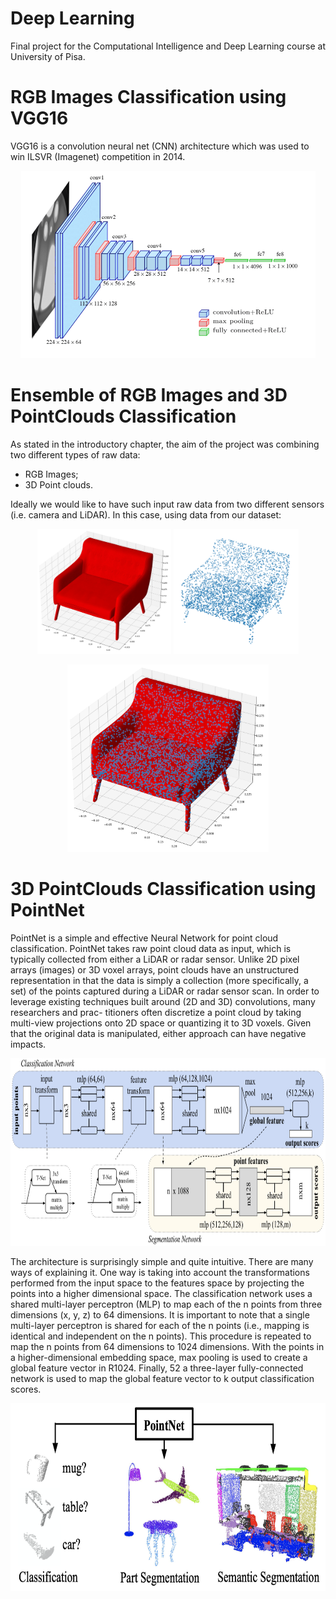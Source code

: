 # Deep Learning
Final project for the Computational Intelligence and Deep Learning course at University of Pisa.

# RGB Images Classification using VGG16
VGG16 is a convolution neural net (CNN) architecture which was used to win ILSVR (Imagenet) competition in 2014.
<p align="center">
    <img src="documentation/imgs/vgg16.png" alt="VGG16 Network" height="300" />
</p>

# Ensemble of RGB Images and 3D PointClouds Classification
As stated in the introductory chapter, the aim of the project was combining two different types of raw data:
 - RGB Images;
 - 3D Point clouds.

Ideally we would like to have such input raw data from two different sensors (i.e. camera and LiDAR). In this case, using data from our dataset:
<p align="center">
    <img src="jupyter/imgs/sample-sofa-trisurf.jpg" alt="Sample Sofa RGB Image" height="200" />
    <img src="jupyter/imgs/sample-sofa-pointcloud.png" alt="Sample Sofa PointCloud" height="200" />
</p>
<p align="center">
    <img src="jupyter/imgs/sample-sofa-trisurf-pointcloud.jpg" alt="Sample Sofa RGB Image + PointCloud" height="300" />
</p>

# 3D PointClouds Classification using PointNet
PointNet is a simple and effective Neural Network for point cloud classification. PointNet takes raw point cloud data as input, which is typically collected from either a LiDAR or radar sensor. Unlike 2D pixel arrays (images) or 3D voxel arrays, point clouds have an unstructured representation in that the data is simply a collection (more specifically, a set) of the points captured during a LiDAR or radar sensor scan. In order to leverage existing techniques built around (2D and 3D) convolutions, many researchers and prac- titioners often discretize a point cloud by taking multi-view projections onto 2D space or quantizing it to 3D voxels. Given that the original data is manipulated, either approach can have negative impacts.
<p align="center">
    <img src="documentation/imgs/pointnet-model.png" alt="PointNet Network" height="300" />
</p>
The architecture is surprisingly simple and quite intuitive. There are many ways of explaining it. One way is taking into account the transformations performed from the input space to the features space by projecting the points into a higher dimensional space. The classification network uses a shared multi-layer perceptron (MLP) to map each of the n points from three dimensions (x, y, z) to 64 dimensions. It is important to note that a single multi-layer perceptron is shared for each of the n points (i.e., mapping is identical and independent on the n points). This procedure is repeated to map the n points from 64 dimensions to 1024 dimensions. With the points in a higher-dimensional embedding space, max pooling is used to create a global feature vector in R1024. Finally, 52 a three-layer fully-connected network is used to map the global feature vector to k output classification scores.
<p align="center">
    <img src="documentation/imgs/pointnet-output.png" alt="PointNet Network Output" height="300" />
</p>
